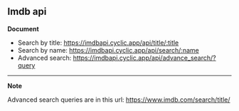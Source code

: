 ## Imdb api

**Document**

 - Search by title: https://imdbapi.cyclic.app/api/title/:title
 - Search by name: https://imdbapi.cyclic.app/api/search/:name
 - Advanced search: https://imdbapi.cyclic.app/api/advance_search/?query

___
**Note**

Advanced search queries are in this url:
https://www.imdb.com/search/title/
